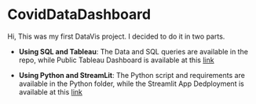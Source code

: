 # CovidDataDashboard

Hi, This was my first DataVis project. I decided to do it in two parts.

* **Using SQL and Tableau**: The Data and SQL queries are available in the repo, while Public Tableau Dashboard is available at this [link](https://public.tableau.com/app/profile/pranjal.roy.vishvakarma/viz/CovidDashboard_16733404856050/CovidDataDashboard)

* **Using Python and StreamLit**: The Python script and requirements are available in the Python folder, while the Streamlit App Dedployment is available at this [link](https://alwayssmiling-coviddatadashboard-pythonstreamlitdash-33letk.streamlit.app/) 